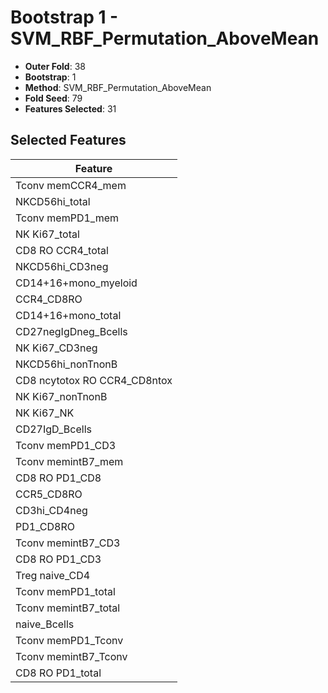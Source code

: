 # Bootstrap 1 - SVM_RBF_Permutation_AboveMean

- **Outer Fold**: 38
- **Bootstrap**: 1
- **Method**: SVM_RBF_Permutation_AboveMean
- **Fold Seed**: 79
- **Features Selected**: 31

## Selected Features

| Feature |
|---------|
| Tconv memCCR4_mem |
| NKCD56hi_total |
| Tconv memPD1_mem |
| NK Ki67_total |
| CD8 RO CCR4_total |
| NKCD56hi_CD3neg |
| CD14+16+mono_myeloid |
| CCR4_CD8RO |
| CD14+16+mono_total |
| CD27negIgDneg_Bcells |
| NK Ki67_CD3neg |
| NKCD56hi_nonTnonB |
| CD8 ncytotox RO CCR4_CD8ntox |
| NK Ki67_nonTnonB |
| NK Ki67_NK |
| CD27IgD_Bcells |
| Tconv memPD1_CD3 |
| Tconv memintB7_mem |
| CD8 RO PD1_CD8 |
| CCR5_CD8RO |
| CD3hi_CD4neg |
| PD1_CD8RO |
| Tconv memintB7_CD3 |
| CD8 RO PD1_CD3 |
| Treg naive_CD4 |
| Tconv memPD1_total |
| Tconv memintB7_total |
| naive_Bcells |
| Tconv memPD1_Tconv |
| Tconv memintB7_Tconv |
| CD8 RO PD1_total |
